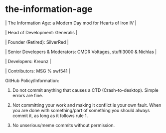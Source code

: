 # the-information-age
| The Information Age: a Modern Day mod for Hearts of Iron IV |

| Head of Development: Generalis |

| Founder (Retired): SilverRed |

| Senior Developers & Moderators: CMDR Voltages, stuffi3000 & Nichlas |

| Developers: Kreunz |

| Contributors: MSG % swf541 |

GitHub Policy/Information:
1. Do not commit anything that causes a CTD (Crash-to-desktop). Simple errors are fine.

2. Not committing your work and making it conflict is your own fault. When you are done with something/part of something you should always commit it, as long as it follows rule 1.

3. No unserious/meme commits without permission.